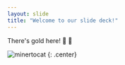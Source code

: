 ```yaml
---
layout: slide
title: "Welcome to our slide deck!"
---
```


There's gold here! :unicorn: :taco:

![minertocat](https://octodex.github.com/images/minertocat.png)
{: .center}
